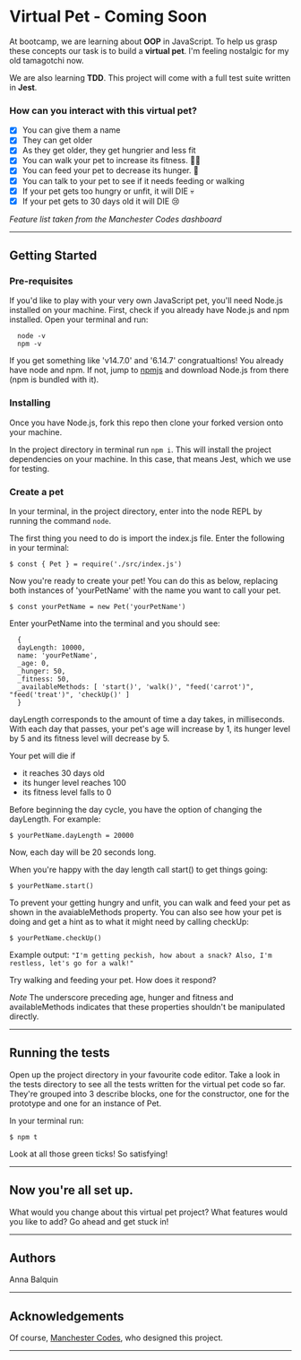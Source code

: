 
# Virtual Pet - Coming Soon

At bootcamp, we are learning about **OOP** in JavaScript. To help us grasp these concepts our task is to build a **virtual pet**. I'm feeling nostalgic for my old tamagotchi now.

We are also learning **TDD**. This project will come with a full test suite written in **Jest**.

### How can you interact with this virtual pet?

- [x]  You can give them a name
- [x]  They can get older
- [x]  As they get older, they get hungrier and less fit
- [x]  You can walk your pet to increase its fitness. 🏃‍♂️
- [x]  You can feed your pet to decrease its hunger. 🍕
- [x]  You can talk to your pet to see if it needs feeding or walking
- [x]  If your pet gets too hungry or unfit, it will DIE 💀
- [x]  If your pet gets to 30 days old it will DIE 😢

*Feature list taken from the Manchester Codes dashboard*


***

## Getting Started

### Pre-requisites
If you'd like to play with your very own JavaScript pet, you'll need Node.js installed on your machine.
First, check if you already have Node.js and npm installed. Open your terminal and run:

      node -v
      npm -v

If you get something like 'v14.7.0' and '6.14.7' congratualtions! You already have node and npm.
If not, jump to [npmjs](https://www.npmjs.com/get-npm) and download Node.js from there (npm is bundled with it).


### Installing
Once you have Node.js, fork this repo then clone your forked version onto your machine.

In the project directory in terminal run `npm i`. This will install the project dependencies on your machine. In this case, that means Jest, which we use for testing.

### Create a pet
In your terminal, in the project directory, enter into the node REPL by running the command `node`.

The first thing you need to do is import the index.js file. Enter the following in your terminal:

`$ const { Pet } = require('./src/index.js')`

Now you're ready to create your pet! You can do this as below, replacing both instances of 'yourPetName' with the name you want to call your pet. 

`$ const yourPetName = new Pet('yourPetName')`

Enter yourPetName into the terminal and you should see:

      {
      dayLength: 10000,
      name: 'yourPetName',
      _age: 0,
      _hunger: 50,
      _fitness: 50,
      _availableMethods: [ 'start()', 'walk()', "feed('carrot')", "feed('treat')", 'checkUp()' ]
      }


dayLength corresponds to the amount of time a day takes, in milliseconds. With each day that passes, your pet's age will increase by 1, its hunger level by 5 and its fitness level will decrease by 5. 

Your pet will die if
- it reaches 30 days old
- its hunger level reaches 100
- its fitness level falls to 0


Before beginning the day cycle, you have the option of changing the dayLength. For example:

`$ yourPetName.dayLength = 20000`

Now, each day will be 20 seconds long.

When you're happy with the day length call start() to get things going:

`$ yourPetName.start()`

To prevent your getting hungry and unfit, you can walk and feed your pet as shown in the avaiableMethods property. You can also see how your pet is doing and get a hint as to what it might need by calling checkUp:

`$ yourPetName.checkUp()`

Example output: `"I'm getting peckish, how about a snack? Also, I'm restless, let's go for a walk!"`

Try walking and feeding your pet. How does it respond?


*Note* 
The underscore preceding age, hunger and fitness and availableMethods indicates that these properties shouldn't be manipulated directly.


***
## Running the tests 
Open up the project directory in your favourite code editor. Take a look in the tests directory to see all the tests written for the virtual pet code so far. They're grouped into 3 describe blocks, one for the constructor, one for the prototype and one for an instance of Pet.

In your terminal run:

`$ npm t`

Look at all those green ticks! So satisfying! 


*** 

## Now you're all set up.
What would you change about this virtual pet project? What features would you like to add? Go ahead and get stuck in!
*** 

## Authors 
Anna Balquin
***

## Acknowledgements
Of course, [Manchester Codes](https://www.manchestercodes.com), who designed this project.
***